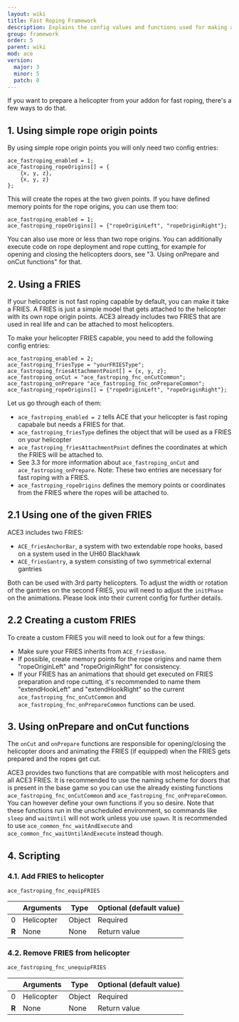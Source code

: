 ```yaml
---
layout: wiki
title: Fast Roping Framework
description: Explains the config values and functions used for making a helicopter fast roping capable.
group: framework
order: 5
parent: wiki
mod: ace
version:
  major: 3
  minor: 5
  patch: 0
---
```


If you want to prepare a helicopter from your addon for fast roping, there's a few ways to do that.

## 1. Using simple rope origin points

By using simple rope origin points you will only need two config entries:

```
ace_fastroping_enabled = 1;
ace_fastroping_ropeOrigins[] = {
    {x, y, z},
    {x, y, z}
};
```

This will create the ropes at the two given points. If you have defined memory points for the rope origins, you can use them too:

```
ace_fastroping_enabled = 1;
ace_fastroping_ropeOrigins[] = {"ropeOriginLeft", "ropeOriginRight"};
```

You can also use more or less than two rope origins. You can additionally execute code on rope deployment and rope cutting, for example for opening and closing the helicopters doors, see "3. Using onPrepare and onCut functions" for that.

## 2. Using a FRIES

If your helicopter is not fast roping capable by default, you can make it take a FRIES. A FRIES is just a simple model that gets attached to the helicopter with its own rope origin points. ACE3 already includes two FRIES that are used in real life and can be attached to most helicopters.

To make your helicopter FRIES capable, you need to add the following config entries:

```
ace_fastroping_enabled = 2;
ace_fastroping_friesType = "yourFRIESType";
ace_fastroping_friesAttachmentPoint[] = {x, y, z};
ace_fastroping_onCut = "ace_fastroping_fnc_onCutCommon";
ace_fastroping_onPrepare "ace_fastroping_fnc_onPrepareCommon";
ace_fastroping_ropeOrigins[] = {"ropeOriginLeft", "ropeOriginRight"};
```

Let us go through each of them:

- `ace_fastroping_enabled = 2` tells ACE that your helicopter is fast roping capabale but needs a FRIES for that.
- `ace_fastroping_friesType` defines the object that will be used as a FRIES on your helicopter
- `ace_fastroping_friesAttachmentPoint` defines the coordinates at which the FRIES will be attached to.
- See 3.3 for more information about `ace_fastroping_onCut` and `ace_fastroping_onPrepare`. Note: These two entries are necessary for fast roping with a FRIES.
- `ace_fastroping_ropeOrigins` defines the memory points or coordinates from the FRIES where the ropes will be attached to.

## 2.1 Using one of the given FRIES

ACE3 includes two FRIES:

- `ACE_friesAnchorBar`, a system with two extendable rope hooks, based on a system used in the UH60 Blackhawk
- `ACE_friesGantry`, a system consisting of two symmetrical external gantries

Both can be used with 3rd party helicopters. To adjust the width or rotation of the gantries on the second FRIES, you will need to adjust the `initPhase` on the animations. Please look into their current config for further details.

## 2.2 Creating a custom FRIES

To create a custom FRIES you will need to look out for a few things:

- Make sure your FRIES inherits from `ACE_friesBase`.
- If possible, create memory points for the rope origins and name them "ropeOriginLeft" and "ropeOriginRight" for consistency.
- If your FRIES has an animations that should get executed on FRIES preparation and rope cutting, it's recommended to name them "extendHookLeft" and "extendHookRight" so the current `ace_fastroping_fnc_onCutCommon` and `ace_fastroping_fnc_onPrepareCommon` functions can be used.

## 3. Using onPrepare and onCut functions

The `onCut` and `onPrepare` functions are responsible for opening/closing the helicopter doors and animating the FRIES (if equipped) when the FRIES gets prepared and the ropes get cut.

ACE3 provides two functions that are compatible with most helicopters and all ACE3 FRIES. It is recommended to use the naming scheme for doors that is present in the base game so you can use the already existing functions `ace_fastroping_fnc_onCutCommon` and `ace_fastroping_fnc_onPrepareCommon`. You can however define your own functions if you so desire. Note that these functions run in the unscheduled environment, so commands like `sleep` and `waitUntil` will not work unless you use `spawn`. It is recommended to use `ace_common_fnc_waitAndExecute` and `ace_common_fnc_waitUntilAndExecute` instead though.

## 4. Scripting

### 4.1. Add FRIES to helicopter

`ace_fastroping_fnc_equipFRIES`

|   | Arguments | Type | Optional (default value)
---| --------- | ---- | ------------------------
0  | Helicopter | Object | Required
**R** | None | None | Return value

### 4.2. Remove FRIES from helicopter

`ace_fastroping_fnc_unequipFRIES`

|   | Arguments | Type | Optional (default value)
---| --------- | ---- | ------------------------
0  | Helicopter | Object | Required
**R** | None | None | Return value
